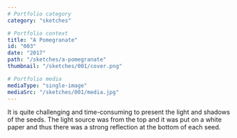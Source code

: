 ```yaml
---
# Portfolio category
category: "sketches"

# Portfolio context
title: "A Pomegranate"
id: "003"
date: "2017"
path: "/sketches/a-pomegranate"
thumbnail: "/sketches/001/cover.png"

# Portfolio media
mediaType: "single-image"
mediaSrc: "/sketches/001/media.jpg"
---
```


It is quite challenging and time-consuming to present the light and shadows of the seeds. The light source was from the top and it was put on a white paper and thus there was a strong reflection at the bottom of each seed.